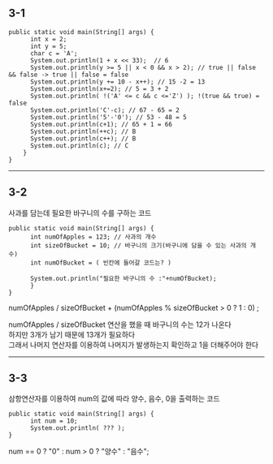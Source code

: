 ## 3-1
```
public static void main(String[] args) {
      int x = 2;
      int y = 5;
      char c = 'A';
      System.out.println(1 + x << 33);  // 6
      System.out.println(y >= 5 || x < 0 && x > 2); // true || false && false -> true || false = false
      System.out.println(y += 10 - x++); // 15 -2 = 13
      System.out.println(x+=2); // 5 = 3 + 2
      System.out.println( !('A' <= c && c <='Z') ); !(true && true) = false
      System.out.println('C'-c); // 67 - 65 = 2
      System.out.println('5'-'0'); // 53 - 48 = 5
      System.out.println(c+1); // 65 + 1 = 66
      System.out.println(++c); // B
      System.out.println(c++); // B
      System.out.println(c); // C
    }
}
```

---
## 3-2
사과를 담는데 필요한 바구니의 수를 구하는 코드
```
public static void main(String[] args) {
      int numOfApples = 123; // 사과의 개수
      int sizeOfBucket = 10; // 바구니의 크기(바구니에 담을 수 있는 사과의 개수)
      int numOfBucket = ( 빈칸에 들어갈 코드는? )
      
      System.out.println("필요한 바구니의 수 :"+numOfBucket);
      }
}
```
numOfApples / sizeOfBucket + (numOfApples % sizeOfBucket > 0 ? 1 : 0) ;

numOfApples / sizeOfBucket 연산을 했을 때 바구니의 수는 12가 나온다  
하지만 3개가 남기 때문에 13개가 필요하다  
그래서 나머지 연산자를 이용하여 나머지가 발생하는지 확인하고 1을 더해주어야 한다  

---
## 3-3
삼항연산자를 이용하여 num의 값에 따라 양수, 음수, 0을 출력하는 코드
```
public static void main(String[] args) {
      int num = 10;
      System.out.println( ??? );
}
```
num == 0 ? "0" : num > 0 ? "양수" : "음수";

